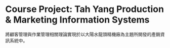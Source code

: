 # Course Project: Tah Yang Production & Marketing Information Systems
將顧客管理與作業管理相關理論實現於以大陽水龍頭精機廠為主題所開發的產銷資訊系統中。
